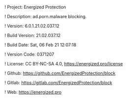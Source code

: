 ! Project: Energized Protection

! Description: ad.porn.malware blocking.

! Version: 6.0.1.21.02.037.12

! Build Version: 21.02.037.12

! Build Date: Sat, 06 Feb 21 12:07:18

! Version Code: 0371207

! License: CC BY-NC-SA 4.0, https://energized.pro/license

! Github: https://github.com/EnergizedProtection/block

! Gitlab: https://gitlab.com/EnergizedProtection/block


! Web: https://energized.pro
